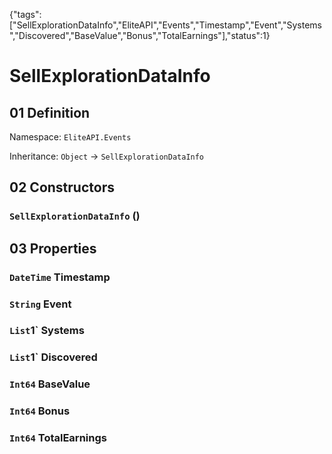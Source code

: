 {"tags":["SellExplorationDataInfo","EliteAPI","Events","Timestamp","Event","Systems","Discovered","BaseValue","Bonus","TotalEarnings"],"status":1}

# SellExplorationDataInfo

## 01 Definition

Namespace: `EliteAPI.Events`

Inheritance: `Object` → `SellExplorationDataInfo`

## 02 Constructors

### `SellExplorationDataInfo` ()

## 03 Properties

### `DateTime` Timestamp

### `String` Event

### `List`1` Systems

### `List`1` Discovered

### `Int64` BaseValue

### `Int64` Bonus

### `Int64` TotalEarnings

